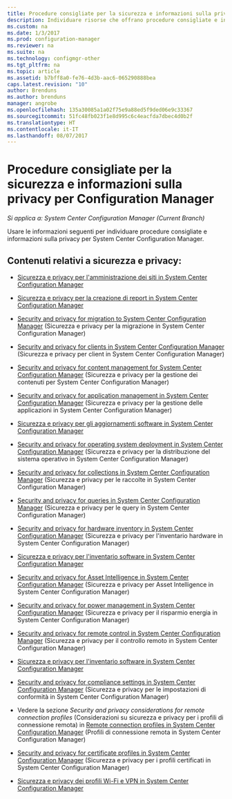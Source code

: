 ```yaml
---
title: Procedure consigliate per la sicurezza e informazioni sulla privacy per Configuration Manager | Microsoft Docs
description: Individuare risorse che offrano procedure consigliate e informazioni sulla privacy per System Center Configuration Manager.
ms.custom: na
ms.date: 1/3/2017
ms.prod: configuration-manager
ms.reviewer: na
ms.suite: na
ms.technology: configmgr-other
ms.tgt_pltfrm: na
ms.topic: article
ms.assetid: b7bff8a0-fe76-4d3b-aac6-065290888bea
caps.latest.revision: "10"
author: Brenduns
ms.author: brenduns
manager: angrobe
ms.openlocfilehash: 135a30085a1a02f75e9a88ed5f9ded06e9c33367
ms.sourcegitcommit: 51fc48fb023f1e8d995c6c4eacfda7dbec4d0b2f
ms.translationtype: HT
ms.contentlocale: it-IT
ms.lasthandoff: 08/07/2017
---
```

# <a name="security-best-practices-and-privacy-information-for-system-center-configuration-manager"></a>Procedure consigliate per la sicurezza e informazioni sulla privacy per Configuration Manager

*Si applica a: System Center Configuration Manager (Current Branch)*

Usare le informazioni seguenti per individuare procedure consigliate e informazioni sulla privacy per System Center Configuration Manager.  

## <a name="security-and-privacy-content"></a>Contenuti relativi a sicurezza e privacy:  

-   [Sicurezza e privacy per l'amministrazione dei siti in System Center Configuration Manager](../../../core/plan-design/hierarchy/security-and-privacy-for-site-administration.md)  

-   [Sicurezza e privacy per la creazione di report in System Center Configuration Manager](../../../core/servers/manage/security-and-privacy-for-reporting.md)  

-   [Security and privacy for migration to System Center Configuration Manager](../../../core/migration/security-and-privacy-for-migration.md) (Sicurezza e privacy per la migrazione in System Center Configuration Manager)  

-   [Security and privacy for clients in System Center Configuration Manager](../../../core/clients/deploy/plan/security-and-privacy-for-clients.md) (Sicurezza e privacy per client in System Center Configuration Manager)  

-   [Security and privacy for content management for System Center Configuration Manager](../../../core/plan-design/hierarchy/security-and-privacy-for-content-management.md) (Sicurezza e privacy per la gestione dei contenuti per System Center Configuration Manager)  

-   [Security and privacy for application management in System Center Configuration Manager](../../../apps/plan-design/security-and-privacy-for-application-management.md) (Sicurezza e privacy per la gestione delle applicazioni in System Center Configuration Manager)  

-   [Sicurezza e privacy per gli aggiornamenti software in System Center Configuration Manager](../../../sum/plan-design/security-and-privacy-for-software-updates.md)  

-   [Security and privacy for operating system deployment in System Center Configuration Manager](../../../osd/plan-design/security-and-privacy-for-operating-system-deployment.md) (Sicurezza e privacy per la distribuzione del sistema operativo in System Center Configuration Manager)  

-   [Security and privacy for collections in System Center Configuration Manager](../../../core/clients/manage/collections/security-and-privacy-for-collections.md) (Sicurezza e privacy per le raccolte in System Center Configuration Manager)  

-   [Security and privacy for queries in System Center Configuration Manager](../../../core/servers/manage/security-and-privacy-for-queries.md) (Sicurezza e privacy per le query in System Center Configuration Manager)  

-   [Security and privacy for hardware inventory in System Center Configuration Manager](../../../core/clients/manage/inventory/security-and-privacy-for-hardware-inventory.md) (Sicurezza e privacy per l'inventario hardware in System Center Configuration Manager)  

-   [Sicurezza e privacy per l'inventario software in System Center Configuration Manager](../../../core/clients/manage/inventory/security-and-privacy-for-software-inventory.md)  

-   [Security and privacy for Asset Intelligence in System Center Configuration Manager](../../../core/clients/manage/asset-intelligence/security-and-privacy-for-asset-intelligence.md) (Sicurezza e privacy per Asset Intelligence in System Center Configuration Manager)  

-   [Security and privacy for power management in System Center Configuration Manager](../../../core/clients/manage/power/security-and-privacy-for-power-management.md) (Sicurezza e privacy per il risparmio energia in System Center Configuration Manager)  

-   [Security and privacy for remote control in System Center Configuration Manager](../../../core/clients/manage/remote-control/security-and-privacy-for-remote-control.md) (Sicurezza e privacy per il controllo remoto in System Center Configuration Manager)  

-   [Sicurezza e privacy per l'inventario software in System Center Configuration Manager](../../../core/clients/manage/inventory/security-and-privacy-for-software-inventory.md)  

-   [Security and privacy for compliance settings in System Center Configuration Manager](../../../compliance/plan-design/security-and-privacy-for-compliance-settings.md) (Sicurezza e privacy per le impostazioni di conformità in System Center Configuration Manager)  

-   Vedere la sezione *Security and privacy considerations for remote connection profiles* (Considerazioni su sicurezza e privacy per i profili di connessione remota) in [Remote connection profiles in System Center Configuration Manager](/sccm/compliance/deploy-use/create-remote-connection-profiles) (Profili di connessione remota in System Center Configuration Manager)  

-   [Security and privacy for certificate profiles in System Center Configuration Manager](../../../protect/plan-design/security-and-privacy-for-certificate-profiles.md) (Sicurezza e privacy per i profili certificati in System Center Configuration Manager)  

-   [Sicurezza e privacy dei profili Wi-Fi e VPN in System Center Configuration Manager](../../../protect/plan-design/security-and-privacy-for-wifi-vpn-profiles.md)  
